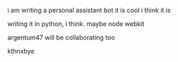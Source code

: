 i am writing a personal assistant bot
it is cool
i think it is

writing it in python, i think.
maybe node webkit

argentum47 will be collaborating too

kthnxbye

